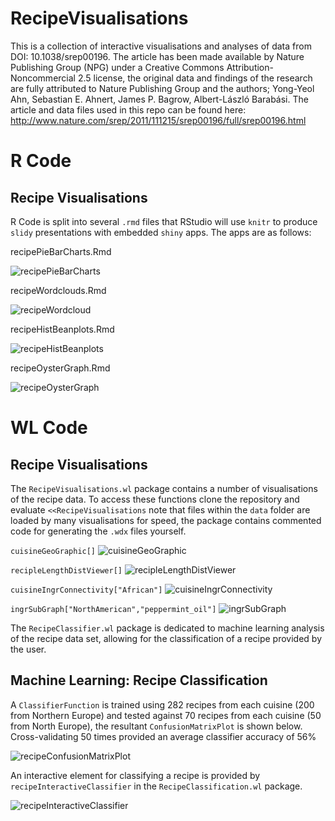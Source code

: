 # RecipeVisualisations
This is a collection of interactive visualisations and analyses of data from DOI: 10.1038/srep00196. The article has been made available by Nature Publishing Group (NPG) under a Creative Commons Attribution-Noncommercial 2.5 license, the original data and findings of the research are fully attributed to Nature Publishing Group and the authors; Yong-Yeol Ahn, Sebastian E. Ahnert, James P. Bagrow, Albert-László Barabási. The article and data files used in this repo can be found here: http://www.nature.com/srep/2011/111215/srep00196/full/srep00196.html

# R Code

## Recipe Visualisations

R Code is split into several `.rmd` files that RStudio will use `knitr` to produce `slidy` presentations with embedded `shiny` apps. The apps are as follows:

recipePieBarCharts.Rmd

![recipePieBarCharts](https://raw.githubusercontent.com/martinjhnhadley/RecipeVisualisations/master/recipePieBarCharts.png)

recipeWordclouds.Rmd

![recipeWordcloud](https://raw.githubusercontent.com/martinjhnhadley/RecipeVisualisations/master/recipeWordcloud.png)

recipeHistBeanplots.Rmd

![recipeHistBeanplots](https://raw.githubusercontent.com/martinjhnhadley/RecipeVisualisations/master/recipeHistBeanplots.png)

recipeOysterGraph.Rmd

![recipeOysterGraph](https://raw.githubusercontent.com/martinjhnhadley/RecipeVisualisations/master/recipeOysterGraph.png)


# WL Code

## Recipe Visualisations

The `RecipeVisualisations.wl` package contains a number of visualisations of the recipe data. To access these functions clone the repository and evaluate `<<RecipeVisualisations` note that files within the `data` folder are loaded by many visualisations for speed, the package contains commented code for generating the `.wdx` files yourself. 

`cuisineGeoGraphic[]`
![cuisineGeoGraphic](https://raw.githubusercontent.com/martinjhnhadley/RecipeVisualisations/master/cuisineGeoGraphic.png)

`recipleLengthDistViewer[]`
![recipleLengthDistViewer](https://raw.githubusercontent.com/martinjhnhadley/RecipeVisualisations/master/recipleLengthDistViewer.png)

`cuisineIngrConnectivity["African"]`
![cuisineIngrConnectivity](https://raw.githubusercontent.com/martinjhnhadley/RecipeVisualisations/master/cuisineIngrConnectivity.png)

`ingrSubGraph["NorthAmerican","peppermint_oil"]`
![ingrSubGraph](https://raw.githubusercontent.com/martinjhnhadley/RecipeVisualisations/master/ingrSubGraph.png)

The `RecipeClassifier.wl` package is dedicated to machine learning analysis of the recipe data set, allowing for the classification of a recipe provided by the user.

## Machine Learning: Recipe Classification

A `ClassifierFunction` is trained using 282 recipes from each cuisine (200 from Northern Europe) and tested against 70 recipes from each cuisine (50 from North Europe), the resultant `ConfusionMatrixPlot` is shown below. Cross-validating 50 times provided an average classifier accuracy of 56%

![recipeConfusionMatrixPlot](https://raw.githubusercontent.com/martinjhnhadley/RecipeVisualisations/master/recipeConfusionMatrixPlot.png)

An interactive element for classifying a recipe is provided by `recipeInteractiveClassifier` in the `RecipeClassification.wl` package.

![recipeInteractiveClassifier](https://raw.githubusercontent.com/martinjhnhadley/RecipeVisualisations/master/recipeInteractiveClassifier.png)